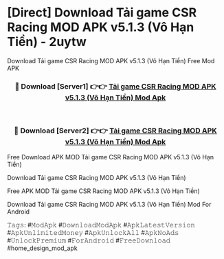 # [Direct] Download Tải game CSR Racing MOD APK v5.1.3 (Vô Hạn Tiền) - 2uytw
Download Tải game CSR Racing MOD APK v5.1.3 (Vô Hạn Tiền) Free Mod APK

<div align="center">
<h3>🔴 Download [Server1] 👉👉 <a href="https://apk-comot.site?title=Tải_game_CSR_Racing_MOD_APK_v5.1.3_(Vô_Hạn_Tiền)">Tải game CSR Racing MOD APK v5.1.3 (Vô Hạn Tiền) Mod Apk</a></h3><br>

<h3>🔴 Download [Server2] 👉👉 <a href="https://apk-comot.site?title=Tải_game_CSR_Racing_MOD_APK_v5.1.3_(Vô_Hạn_Tiền)">Tải game CSR Racing MOD APK v5.1.3 (Vô Hạn Tiền) Mod Apk</a></h3>
</div>


Free Download APK MOD Tải game CSR Racing MOD APK v5.1.3 (Vô Hạn Tiền)

Download Tải game CSR Racing MOD APK v5.1.3 (Vô Hạn Tiền) 

Free APK MOD Tải game CSR Racing MOD APK v5.1.3 (Vô Hạn Tiền) 

Download Tải game CSR Racing MOD APK v5.1.3 (Vô Hạn Tiền) Mod For Android

𝚃𝚊𝚐𝚜: #𝙼𝚘𝚍𝙰𝚙𝚔 #𝙳𝚘𝚠𝚗𝚕𝚘𝚊𝚍𝙼𝚘𝚍𝙰𝚙𝚔 #𝙰𝚙𝚔𝙻𝚊𝚝𝚎𝚜𝚝𝚅𝚎𝚛𝚜𝚒𝚘𝚗 #𝙰𝚙𝚔𝚄𝚗𝚕𝚒𝚖𝚒𝚝𝚎𝚍𝙼𝚘𝚗𝚎𝚢 #𝙰𝚙𝚔𝚄𝚗𝚕𝚘𝚌𝚔𝙰𝚕𝚕 #𝙰𝚙𝚔𝙽𝚘𝙰𝚍𝚜 #𝚄𝚗𝚕𝚘𝚌𝚔𝙿𝚛𝚎𝚖𝚒𝚞𝚖 #𝙵𝚘𝚛𝙰𝚗𝚍𝚛𝚘𝚒𝚍 #𝙵𝚛𝚎𝚎𝙳𝚘𝚠𝚗𝚕𝚘𝚊𝚍 #home_design_mod_apk